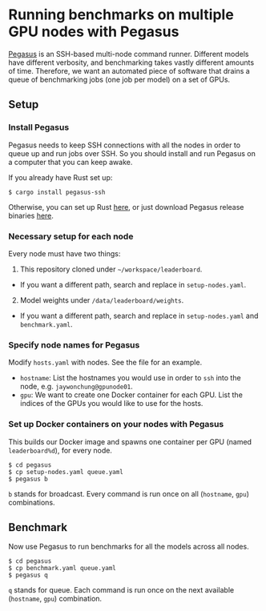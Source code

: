 # Running benchmarks on multiple GPU nodes with Pegasus

[Pegasus](https://github.com/jaywonchung/pegasus) is an SSH-based multi-node command runner.
Different models have different verbosity, and benchmarking takes vastly different amounts of time.
Therefore, we want an automated piece of software that drains a queue of benchmarking jobs (one job per model) on a set of GPUs.

## Setup

### Install Pegasus

Pegasus needs to keep SSH connections with all the nodes in order to queue up and run jobs over SSH.
So you should install and run Pegasus on a computer that you can keep awake.

If you already have Rust set up:

```console
$ cargo install pegasus-ssh
```

Otherwise, you can set up Rust [here](https://www.rust-lang.org/tools/install), or just download Pegasus release binaries [here](https://github.com/jaywonchung/pegasus/releases/latest).

### Necessary setup for each node

Every node must have two things:

1. This repository cloned under `~/workspace/leaderboard`.
  - If you want a different path, search and replace in `setup-nodes.yaml`.
2. Model weights under `/data/leaderboard/weights`.
  - If you want a different path, search and replace in `setup-nodes.yaml` and `benchmark.yaml`.

### Specify node names for Pegasus

Modify `hosts.yaml` with nodes. See the file for an example.

- `hostname`: List the hostnames you would use in order to `ssh` into the node, e.g. `jaywonchung@gpunode01`.
- `gpu`: We want to create one Docker container for each GPU. List the indices of the GPUs you would like to use for the hosts.

### Set up Docker containers on your nodes with Pegasus

This builds our Docker image and spawns one container per GPU (named `leaderboard%d`), for every node.

```console
$ cd pegasus
$ cp setup-nodes.yaml queue.yaml
$ pegasus b
```

`b` stands for broadcast. Every command is run once on all (`hostname`, `gpu`) combinations.

## Benchmark

Now use Pegasus to run benchmarks for all the models across all nodes.

```console
$ cd pegasus
$ cp benchmark.yaml queue.yaml
$ pegasus q
```

`q` stands for queue. Each command is run once on the next available (`hostname`, `gpu`) combination.
